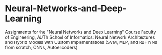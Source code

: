 # Neural-Networks-and-Deep-Learning
Assignments for the "Neural Networks and Deep Learning" Course Faculty of Engineering, AUTh School of Informatics: Neural Network Architectures and Hybrid Models with Custom Implementations (SVM, MLP, and RBF NNs from scratch, CNNs, Autoencoders)
